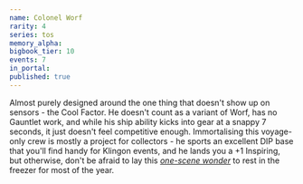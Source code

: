 ```yaml
---
name: Colonel Worf
rarity: 4
series: tos
memory_alpha:
bigbook_tier: 10
events: 7
in_portal:
published: true
---
```


Almost purely designed around the one thing that doesn't show up on sensors - the Cool Factor. He doesn't count as a variant of Worf, has no Gauntlet work, and while his ship ability kicks into gear at a snappy 7 seconds, it just doesn't feel competitive enough. Immortalising this voyage-only crew is mostly a project for collectors - he sports an excellent DIP base that you'll find handy for Klingon events, and he lands you a +1 Inspiring, but otherwise, don't be afraid to lay this [_one-scene wonder_](https://www.youtube.com/watch?v=K5StGrDJU5w) to rest in the freezer for most of the year.
